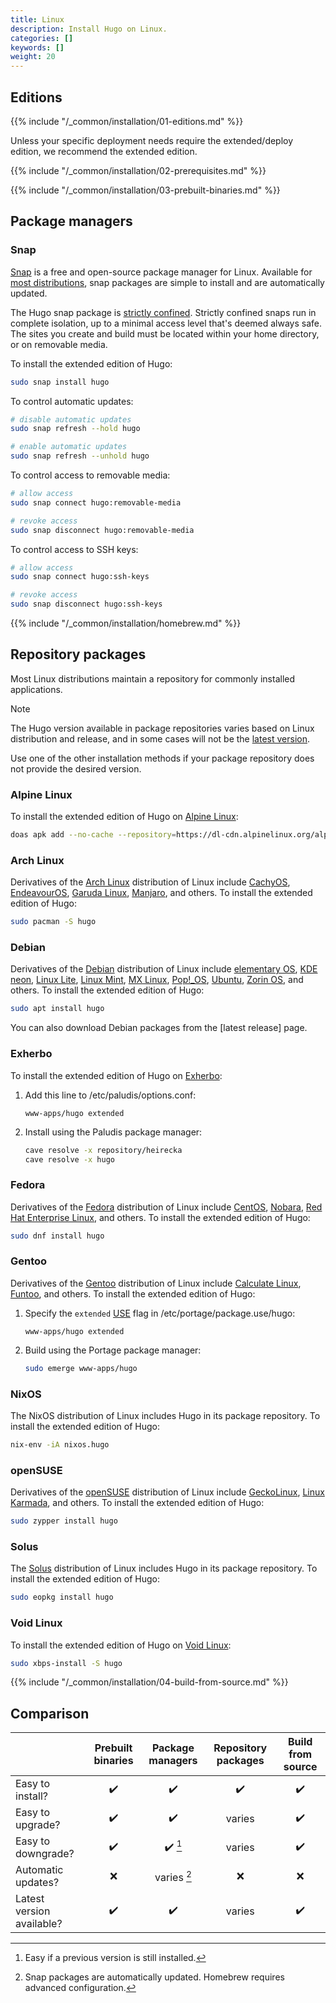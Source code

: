 ```yaml
---
title: Linux
description: Install Hugo on Linux.
categories: []
keywords: []
weight: 20
---
```


## Editions

{{% include "/_common/installation/01-editions.md" %}}

Unless your specific deployment needs require the extended/deploy edition, we recommend the extended edition.

{{% include "/_common/installation/02-prerequisites.md" %}}

{{% include "/_common/installation/03-prebuilt-binaries.md" %}}

## Package managers

### Snap

[Snap] is a free and open-source package manager for Linux. Available for [most distributions], snap packages are simple to install and are automatically updated.

The Hugo snap package is [strictly confined]. Strictly confined snaps run in complete isolation, up to a minimal access level that's deemed always safe. The sites you create and build must be located within your home directory, or on removable media.

To install the extended edition of Hugo:

```sh
sudo snap install hugo
```

To control automatic updates:

```sh
# disable automatic updates
sudo snap refresh --hold hugo

# enable automatic updates
sudo snap refresh --unhold hugo
```

To control access to removable media:

```sh
# allow access
sudo snap connect hugo:removable-media

# revoke access
sudo snap disconnect hugo:removable-media
```

To control access to SSH keys:

```sh
# allow access
sudo snap connect hugo:ssh-keys

# revoke access
sudo snap disconnect hugo:ssh-keys
```

{{% include "/_common/installation/homebrew.md" %}}

## Repository packages

Most Linux distributions maintain a repository for commonly installed applications.

> [!note]
> The Hugo version available in package repositories varies based on Linux distribution and release, and in some cases will not be the [latest version].
>
> Use one of the other installation methods if your package repository does not provide the desired version.

### Alpine Linux

To install the extended edition of Hugo on [Alpine Linux]:

```sh
doas apk add --no-cache --repository=https://dl-cdn.alpinelinux.org/alpine/edge/community hugo
```

### Arch Linux

Derivatives of the [Arch Linux] distribution of Linux include [CachyOS], [EndeavourOS], [Garuda Linux], [Manjaro], and others. To install the extended edition of Hugo:

```sh
sudo pacman -S hugo
```

### Debian

Derivatives of the [Debian] distribution of Linux include [elementary OS], [KDE neon], [Linux Lite], [Linux Mint], [MX Linux], [Pop!_OS], [Ubuntu], [Zorin OS], and others. To install the extended edition of Hugo:

```sh
sudo apt install hugo
```

You can also download Debian packages from the [latest release] page.

### Exherbo

To install the extended edition of Hugo on [Exherbo]:

1. Add this line to /etc/paludis/options.conf:

    ```text
    www-apps/hugo extended
    ```

1. Install using the Paludis package manager:

    ```sh
    cave resolve -x repository/heirecka
    cave resolve -x hugo
    ```

### Fedora

Derivatives of the [Fedora] distribution of Linux include [CentOS], [Nobara], [Red Hat Enterprise Linux], and others. To install the extended edition of Hugo:

```sh
sudo dnf install hugo
```

### Gentoo

Derivatives of the [Gentoo] distribution of Linux include [Calculate Linux], [Funtoo], and others. To install the extended edition of Hugo:

1. Specify the `extended` [USE] flag in /etc/portage/package.use/hugo:

    ```text
    www-apps/hugo extended
    ```

1. Build using the Portage package manager:

    ```sh
    sudo emerge www-apps/hugo
    ```

### NixOS

The NixOS distribution of Linux includes Hugo in its package repository. To install the extended edition of Hugo:

```sh
nix-env -iA nixos.hugo
```

### openSUSE

Derivatives of the [openSUSE] distribution of Linux include [GeckoLinux], [Linux Karmada], and others. To install the extended edition of Hugo:

```sh
sudo zypper install hugo
```

### Solus

The [Solus] distribution of Linux includes Hugo in its package repository. To install the extended edition of Hugo:

```sh
sudo eopkg install hugo
```

### Void Linux

To install the extended edition of Hugo on [Void Linux]:

```sh
sudo xbps-install -S hugo
```

{{% include "/_common/installation/04-build-from-source.md" %}}

## Comparison

&nbsp;|Prebuilt binaries|Package managers|Repository packages|Build from source
:--|:--:|:--:|:--:|:--:
Easy to install?|:heavy_check_mark:|:heavy_check_mark:|:heavy_check_mark:|:heavy_check_mark:
Easy to upgrade?|:heavy_check_mark:|:heavy_check_mark:|varies|:heavy_check_mark:
Easy to downgrade?|:heavy_check_mark:|:heavy_check_mark: [^1]|varies|:heavy_check_mark:
Automatic updates?|:x:|varies [^2]|:x:|:x:
Latest version available?|:heavy_check_mark:|:heavy_check_mark:|varies|:heavy_check_mark:

[^1]: Easy if a previous version is still installed.
[^2]: Snap packages are automatically updated. Homebrew requires advanced configuration.

[Alpine Linux]: https://alpinelinux.org/
[Arch Linux]: https://archlinux.org/
[CachyOS]: https://cachyos.org/
[Calculate Linux]: https://www.calculate-linux.org/
[CentOS]: https://www.centos.org/
[Debian]: https://www.debian.org/
[elementary OS]: https://elementary.io/
[EndeavourOS]: https://endeavouros.com/
[Exherbo]: https://www.exherbolinux.org/
[Fedora]: https://getfedora.org/
[Funtoo]: https://www.funtoo.org/
[Garuda Linux]: https://garudalinux.org/
[GeckoLinux]: https://geckolinux.github.io/
[Gentoo]: https://www.gentoo.org/
[KDE neon]: https://neon.kde.org/
[latest version]: https://github.com/gohugoio/hugo/releases/latest
[Linux Karmada]: https://linuxkamarada.com/
[Linux Lite]: https://www.linuxliteos.com/
[Linux Mint]: https://linuxmint.com/
[Manjaro]: https://manjaro.org/
[most distributions]: https://snapcraft.io/docs/installing-snapd
[MX Linux]: https://mxlinux.org/
[Nobara]: https://nobaraproject.org/
[openSUSE]: https://www.opensuse.org/
[Pop!_OS]: https://pop.system76.com/
[Red Hat Enterprise Linux]: https://www.redhat.com/
[Snap]: https://snapcraft.io/
[Solus]: https://getsol.us/
[strictly confined]: https://snapcraft.io/docs/snap-confinement
[Ubuntu]: https://ubuntu.com/
[USE]: https://packages.gentoo.org/packages/www-apps/hugo
[Void Linux]: https://voidlinux.org/
[Zorin OS]: https://zorin.com/os/
